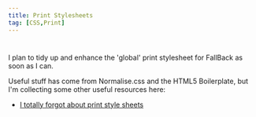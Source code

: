 ```yaml
---
title: Print Stylesheets
tag: [CSS,Print]
---
```

#
I plan to tidy up and enhance the 'global' print stylesheet for FallBack as soon as I can.

Useful stuff has come from Normalise.css and the HTML5 Boilerplate, but I'm collecting some other useful resources here:

* [I totally forgot about print style sheets](https://uxdesign.cc/i-totally-forgot-about-print-style-sheets-f1e6604cfd6#.xrqa55o8m)
